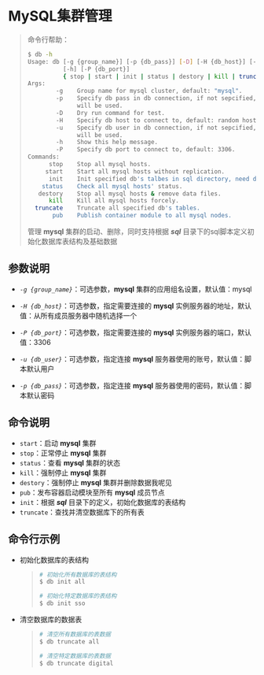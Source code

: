 # MySQL集群管理

> 命令行帮助：
>
> ```bash
> $ db -h
> Usage: db [-g {group_name}] [-p {db_pass}] [-D] [-H {db_host}] [-u {db_user}]
>           [-h] [-P {db_port}]
>           { stop | start | init | status | destory | kill | truncate | pub }
> Args:
>         -g    Group name for mysql cluster, default: "mysql".
>         -p    Specify db pass in db connection, if not sepcified, default identity
>               will be used.
>         -D    Dry run command for test.
>         -H    Specify db host to connect to, default: random host in mysql group.
>         -u    Specify db user in db connection, if not sepcified, default identity
>               will be used.
>         -h    Show this help message.
>         -P    Specify db port to connect to, default: 3306.
> Commands:
>       stop    Stop all mysql hosts.
>      start    Start all mysql hosts without replication.
>       init    Init specified db's talbes in sql directory, need db creation first.
>     status    Check all mysql hosts' status.
>    destory    Stop all mysql hosts & remove data files.
>       kill    Kill all mysql hosts forcely.
>   truncate    Truncate all specified db's tables.
>        pub    Publish container module to all mysql nodes.
> ```
>
> 管理 **mysql** 集群的启动、删除，同时支持根据 ***sql*** 目录下的sql脚本定义初始化数据库表结构及基础数据

## 参数说明

* *`-g {group_name}`*：可选参数，**mysql** 集群的应用组名设置，默认值：mysql

* *`-H {db_host}`*：可选参数，指定需要连接的 **mysql** 实例服务器的地址，默认值：从所有成员服务器中随机选择一个

* *`-P {db_port}`*：可选参数，指定需要连接的 **mysql** 实例服务器的端口，默认值：3306

* *`-u {db_user}`*：可选参数，指定连接 **mysql** 服务器使用的账号，默认值：脚本默认用户

* *`-p {db_pass}`*：可选参数，指定连接 **mysql** 服务器使用的密码，默认值：脚本默认密码

## 命令说明

* `start`：启动 **mysql** 集群
* `stop`：正常停止 **mysql** 集群
* `status`：查看 **mysql** 集群的状态
* `kill`：强制停止 **mysql** 集群
* `destory`：强制停止 **mysql** 集群并删除数据我呢见
* `pub`：发布容器启动模块至所有 **mysql** 成员节点
* `init`：根据 ***sql*** 目录下的定义，初始化数据库的表结构
* `truncate`：查找并清空数据库下的所有表

## 命令行示例

* 初始化数据库的表结构

  > ```bash
  > # 初始化所有数据库的表结构
  > $ db init all
  > 
  > # 初始化特定数据库的表结构
  > $ db init sso
  > ```

* 清空数据库的数据表

  > ```bash
  > # 清空所有数据库的表数据
  > $ db truncate all
  > 
  > # 清空特定数据库的表数据
  > $ db truncate digital
  > ```
  >